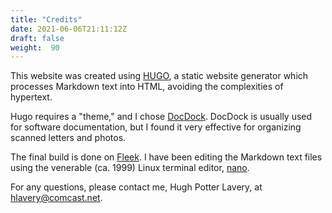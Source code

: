 ```yaml
---
title: "Credits"
date: 2021-06-06T21:11:12Z
draft: false
weight:  90
---
```


This website was created using [HUGO](https://gohugo.io),
a static website generator which  processes Markdown text into HTML, avoiding
the complexities of hypertext.

Hugo requires a "theme," and I chose [DocDock](https://docdock.vjeantet.fr).
DocDock is usually used for software documentation, but I found it very 
effective for organizing scanned letters and photos.

The final build is done on [Fleek](https://fleek.co). I have been editing the Markdown text files using the venerable (ca. 1999) Linux terminal editor, [nano](https://en.wikipedia.org/wiki/GNU_nano).


For any questions, please contact me, Hugh Potter Lavery, at hlavery@comcast.net.
